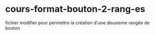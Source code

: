 # cours-format-bouton-2-rang-es
fichier modifier pour permettre la création d'une deuxieme rangée de bouton

